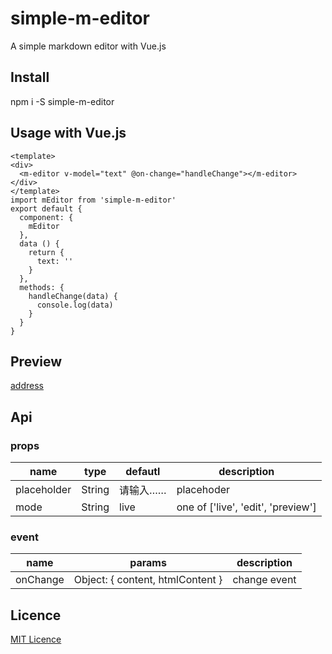 # simple-m-editor

A simple markdown editor with Vue.js

## Install

npm i -S simple-m-editor

## Usage with Vue.js

```
<template>
<div>
  <m-editor v-model="text" @on-change="handleChange"></m-editor>
</div>
</template>
import mEditor from 'simple-m-editor'
export default {
  component: {
    mEditor
  },
  data () {
    return {
      text: ''
    }
  },
  methods: {
    handleChange(data) {
      console.log(data)
    }
  }
}
```

## Preview

[address](https://hellomrbigshot.github.io/simple-m-editor/dist/index.html)

## Api

### props

| name       | type   | defautl     | description     |
| ---------- | -------| ----------- | --------------- |
| placeholder| String | 请输入……     | placehoder      |
| mode       | String | live        | one of ['live', 'edit', 'preview']|


### event

| name     | params | description    |
| -------  | ------ | -----------    |
| onChange | Object: { content, htmlContent } | change event |

## Licence

[MIT Licence](./LICENSE)
